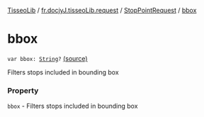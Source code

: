 [TisseoLib](../../index.md) / [fr.docjyJ.tisseoLib.request](../index.md) / [StopPointRequest](index.md) / [bbox](./bbox.md)

# bbox

`var bbox: `[`String`](https://kotlinlang.org/api/latest/jvm/stdlib/kotlin/-string/index.html)`?` [(source)](https://github.com/docjyJ/TisseoLib/tree/master/src/main/kotlin/fr/docjyJ/tisseoLib/request/StopPointRequest.kt#L30)

Filters stops included in bounding box

### Property

`bbox` - Filters stops included in bounding box